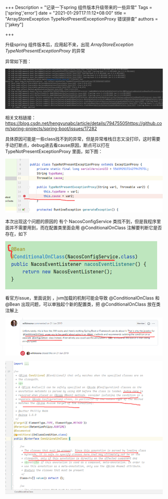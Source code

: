 +++
Description = "记录一下spring 组件版本升级带来的一些异常"
Tags = ['spring','error']
date = "2021-01-29T17:11:12+08:00"
title = "ArrayStoreException TypeNotPresentExceptionProxy 错误排查"
authors = ["jakey"]

+++

升级spring 组件版本后，应用起不来，出现 *ArrayStoreException TypeNotPresentExceptionProxy* 的异常

<!--more-->

异常如下图：

![Example image](/static/proxyerr1.png)



相关文档链接：https://blog.csdn.net/hengyunabc/article/details/79475505https://github.com/spring-projects/spring-boot/issues/17282

具体原因可能是一些class找不到的异常，但是异常堆栈日志又没打印，这时需要手动打断点，debug进去看cause原因，断点可以打在TypeNotPresentExceptionProxy 里面，如下图：

![Example image](/static/proxysource.png)


本次出现这个问题的原因的 有个 NacosConfigService  类找不到，但是我程序里面并不需要用到，而在配置类里面会用 @ConditionalOnClass 注解要判断它是否存在，如下

![Example image](/static/proxysource2.png)


看官方issue，里面说到 ，jvm加载的机制可能会导致 @ConditionalOnClass 和 @Bean 出现问题，可以单独起个新的配置类，把 @ConditionalOnClass 放在类注解上

![Example image](/static/githubissue1.png)

![Example image](/static/proxysource3.png)